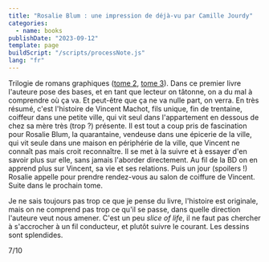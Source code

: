 ```yaml
---
title: "Rosalie Blum : une impression de déjà-vu par Camille Jourdy"
categories:
  - name: books
publishDate: "2023-09-12"
template: page
buildScript: "/scripts/processNote.js"
lang: "fr"
---
```


Trilogie de romans graphiques ([tome 2](/notes/rosalie-blum-haut-les-mains-peau-de-lapin-par-camille-jourdy/), [tome 3](/notes/rosalie-blum-au-hasard-balthazar-par-camille-jourdy/)). Dans ce premier livre l'auteure pose des bases, et en tant que lecteur on tâtonne, on a du mal à comprendre où ça va. Et peut-être que ça ne va nulle part, on verra. En très résumé, c'est l'histoire de Vincent Machot, fils unique, fin de trentaine, coiffeur dans une petite ville, qui vit seul dans l'appartement en dessous de chez sa mère très (trop ?) présente. Il est tout a coup pris de fascination pour Rosalie Blum, la quarantaine, vendeuse dans une épicerie de la ville, qui vit seule dans une maison en périphérie de la ville, que Vincent ne connaît pas mais croit reconnaître. Il se met à la suivre et à essayer d'en savoir plus sur elle, sans jamais l'aborder directement. Au fil de la BD on en apprend plus sur Vincent, sa vie et ses relations. Puis un jour (spoilers !) Rosalie appelle pour prendre rendez-vous au salon de coiffure de Vincent. Suite dans le prochain tome.

Je ne sais toujours pas trop ce que je pense du livre, l'histoire est originale, mais on ne comprend pas trop ce qu'il se passe, dans quelle direction l'auteure veut nous amener. C'est un peu _slice of life_, il ne faut pas chercher à s'accrocher à un fil conducteur, et plutôt suivre le courant. Les dessins sont splendides.

7/10
